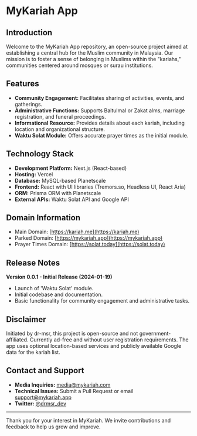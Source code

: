 # MyKariah App

## Introduction
Welcome to the MyKariah App repository, an open-source project aimed at establishing a central hub for the Muslim community in Malaysia. Our mission is to foster a sense of belonging in Muslims within the "kariahs," communities centered around mosques or surau institutions.

## Features
- **Community Engagement:** Facilitates sharing of activities, events, and gatherings.
- **Administrative Functions:** Supports Baitulmal or Zakat alms, marriage registration, and funeral proceedings.
- **Informational Resource:** Provides details about each kariah, including location and organizational structure.
- **Waktu Solat Module:** Offers accurate prayer times as the initial module.

## Technology Stack
- **Development Platform:** Next.js (React-based)
- **Hosting:** Vercel
- **Database:** MySQL-based Planetscale
- **Frontend:** React with UI libraries (Tremors.so, Headless UI, React Aria)
- **ORM:** Prisma ORM with Planetscale
- **External APIs:** Waktu Solat API and Google API

## Domain Information
- Main Domain: [https://kariah.me](https://kariah.me)
- Parked Domain: [https://mykariah.app](https://mykariah.app)
- Prayer Times Domain: [https://solat.today](https://solat.today)

## Release Notes
**Version 0.0.1 - Initial Release (2024-01-19)**
- Launch of 'Waktu Solat' module.
- Initial codebase and documentation.
- Basic functionality for community engagement and administrative tasks.

## Disclaimer
Initiated by dr-msr, this project is open-source and not government-affiliated. Currently ad-free and without user registration requirements. The app uses optional location-based services and publicly available Google data for the kariah list.

## Contact and Support
- **Media Inquiries:** [media@mykariah.com](mailto:media@mykariah.com)
- **Technical Issues:** Submit a Pull Request or email [support@mykariah.app](mailto:support@mykariah.app)
- **Twitter:** [@drmsr_dev](https://twitter.com/drmsr_dev)

---

Thank you for your interest in MyKariah. We invite contributions and feedback to help us grow and improve.
